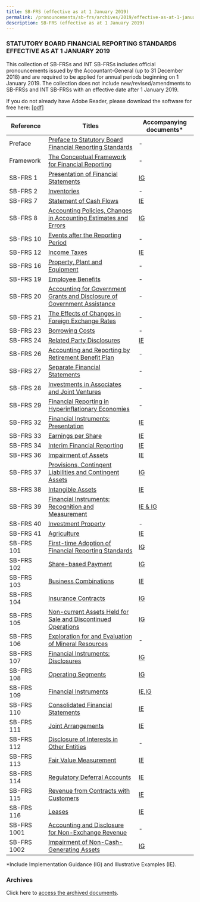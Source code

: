 ```yaml
---
title: SB-FRS (effective as at 1 January 2019)
permalink: /pronouncements/sb-frs/archives/2019/effective-as-at-1-january-2019/
description: SB-FRS (effective as at 1 January 2019)
---
```

### STATUTORY BOARD FINANCIAL REPORTING STANDARDS EFFECTIVE AS AT 1 JANUARY 2019

  

This collection of SB-FRSs and INT SB-FRSs includes official pronouncements issued by the Accountant-General (up to 31 December 2018) and are required to be applied for annual periods beginning on 1 January 2019. The collection does not include new/revised/amendments to SB-FRSs and INT SB-FRSs with an effective date after 1 January 2019.

If you do not already have Adobe Reader, please download the software for free here: [\[pdf\]](http://www.adobe.com/products/acrobat/readstep2.html)

| Reference | Titles | Accompanying documents\* |
| -------- | -------- | -------- |
| Preface | [Preface to Statutory Board Financial Reporting Standards](/files/Docs/Default%20Source/Sb%20Frs/As%20At%201%20Jan%202019/Titles/sb-frs_preface.pdf) | - |
| Framework | [The Conceptual Framework for Financial Reporting](/files/Docs/Default%20Source/Sb%20Frs/As%20At%201%20Jan%202019/Titles/sb-frs_framework.pdf) | - |
| SB-FRS 1 | [Presentation of Financial Statements](/files/Docs/Default%20Source/Sb%20Frs/As%20At%201%20Jan%202019/Titles/sb-frs_1_(2019).pdf) | [IG](/files/Docs/Default%20Source/Sb%20Frs/As%20At%201%20Jan%202019/Accompanying%20Documents/sb-frs_1_ig_(2019).pdf) |
| SB-FRS 2 | [Inventories](/files/Docs/Default%20Source/Sb%20Frs/As%20At%201%20Jan%202019/Titles/sb-frs_2_(2019).pdf) | - |
| SB-FRS 7 | [Statement of Cash Flows](/files/Docs/Default%20Source/Sb%20Frs/As%20At%201%20Jan%202019/Titles/sb-frs_7_(2019).pdf) | [IE](/files/Docs/Default%20Source/Sb%20Frs/As%20At%201%20Jan%202019/Accompanying%20Documents/sb-frs_7_ie_(2019).pdf) |
| SB-FRS 8 | [Accounting Policies, Changes in Accounting Estimates and Errors](/files/Docs/Default%20Source/Sb%20Frs/As%20At%201%20Jan%202019/Titles/sb-frs_8_(2019).pdf) | [IG](/files/Docs/Default%20Source/Sb%20Frs/As%20At%201%20Jan%202019/Accompanying%20Documents/sb-frs_8_ig_(2019).pdf) |
| SB-FRS 10 | [Events after the Reporting Period](/files/Docs/Default%20Source/Sb%20Frs/As%20At%201%20Jan%202019/Titles/sb-frs_10_(2019).pdf) | - |
| SB-FRS 12 | [Income Taxes](/files/Docs/Default%20Source/Sb%20Frs/As%20At%201%20Jan%202019/Titles/sb-frs_12_(2019).pdf) | [IE](/files/Docs/Default%20Source/Sb%20Frs/As%20At%201%20Jan%202019/Accompanying%20Documents/sb-frs_12_ie_(2019).pdf) |
| SB-FRS 16 | [Property, Plant and Equipment](/files/Docs/Default%20Source/Sb%20Frs/As%20At%201%20Jan%202019/Titles/sb-frs_16_(2019).pdf) | - |
| SB-FRS 19 | [Employee Benefits](/files/Docs/Default%20Source/Sb%20Frs/As%20At%201%20Jan%202019/Accompanying%20Documents/SB-FRS_19_(2019).pdf) | - |
| SB-FRS 20 | [Accounting for Government Grants and Disclosure of Government Assistance](/files/Docs/Default%20Source/Sb%20Frs/As%20At%201%20Jan%202019/Titles/sb-frs_20_(2019).pdf) | - |
| SB-FRS 21 | [The Effects of Changes in Foreign Exchange Rates](/files/Docs/Default%20Source/Sb%20Frs/As%20At%201%20Jan%202019/Titles/sb-frs_21_(2019).pdf) | - |
| SB-FRS 23 | [Borrowing Costs](/files/Docs/Default%20Source/Sb%20Frs/As%20At%201%20Jan%202019/Titles/sb-frs_23_(2019).pdf) | - |
| SB-FRS 24 | [Related Party Disclosures](/files/Docs/Default%20Source/Sb%20Frs/As%20At%201%20Jan%202019/Titles/sb-frs_24_(2019).pdf) | [IE](/files/Docs/Default%20Source/Sb%20Frs/As%20At%201%20Jan%202019/Accompanying%20Documents/sb-frs_24_ie_(2019).pdf) |
| SB-FRS 26 | [Accounting and Reporting by Retirement Benefit Plan](/files/Docs/Default%20Source/Sb%20Frs/As%20At%201%20Jan%202019/Titles/sb-frs_26_(2019).pdf) | - |
| SB-FRS 27 | [Separate Financial Statements](/files/Docs/Default%20Source/Sb%20Frs/As%20At%201%20Jan%202019/Titles/sb-frs_27_(2019).pdf) | - |
| SB-FRS 28 | [Investments in Associates and Joint Ventures](/files/Docs/Default%20Source/Sb%20Frs/As%20At%201%20Jan%202019/Titles/sb-frs_28_(2019).pdf) | - |
| SB-FRS 29 | [Financial Reporting in Hyperinflationary Economies](/files/Docs/Default%20Source/Sb%20Frs/As%20At%201%20Jan%202019/Titles/sb-frs_29_(2019).pdf) | - |
| SB-FRS 32 | [Financial Instruments: Presentation](/files/Docs/Default%20Source/Sb%20Frs/As%20At%201%20Jan%202019/Titles/sb-frs_32_(2019).pdf) | [IE](/files/Docs/Default%20Source/Sb%20Frs/As%20At%201%20Jan%202019/Accompanying%20Documents/sb-frs_32_ie_(2019).pdf) |
| SB-FRS 33 | [Earnings per Share](/files/Docs/Default%20Source/Sb%20Frs/As%20At%201%20Jan%202019/Titles/sb-frs_33_(2019).pdf) | [IE](/files/Docs/Default%20Source/Sb%20Frs/As%20At%201%20Jan%202019/Accompanying%20Documents/sb-frs_33_ie_(2019).pdf) |
| SB-FRS 34 | [Interim Financial Reporting](/files/Docs/Default%20Source/Sb%20Frs/As%20At%201%20Jan%202019/Titles/sb-frs_34_(2019).pdf) | [IE](/files/Docs/Default%20Source/Sb%20Frs/As%20At%201%20Jan%202019/Accompanying%20Documents/sb-frs_34_ie_(2019).pdf) |
| SB-FRS 36 | [Impairment of Assets](/files/Docs/Default%20Source/Sb%20Frs/As%20At%201%20Jan%202019/Titles/sb-frs_36_(2019).pdf) | [IE](/files/Docs/Default%20Source/Sb%20Frs/As%20At%201%20Jan%202019/Accompanying%20Documents/sb-frs_36_ie_(2019).pdf) |
| SB-FRS 37 | [Provisions, Contingent Liabilities and Contingent Assets](/files/Docs/Default%20Source/Sb%20Frs/As%20At%201%20Jan%202019/Titles/sb-frs_37_(2019).pdf) | [IG](/files/Docs/Default%20Source/Sb%20Frs/As%20At%201%20Jan%202019/Accompanying%20Documents/SB-FRS_37_IG_(2019).pdf) |
| SB-FRS 38 | [Intangible Assets](/files/Docs/Default%20Source/Sb%20Frs/As%20At%201%20Jan%202019/Titles/sb-frs_38_(2019)39a16eab6c9d40d896f5ec38a071327e.pdf) | [IE](/files/Docs/Default%20Source/Sb%20Frs/As%20At%201%20Jan%202019/Accompanying%20Documents/sb-frs_38_ie_(2019)---clean.pdf) |
| SB-FRS 39 | [Financial Instruments: Recognition and Measurement](/files/Docs/Default%20Source/Sb%20Frs/As%20At%201%20Jan%202019/Titles/sb-frs_39_(2019).pdf) | [IE & IG](/files/Docs/Default%20Source/Sb%20Frs/As%20At%201%20Jan%202019/Accompanying%20Documents/sb-frs_39_ie_ig_(2019).pdf) |
| SB-FRS 40 | [Investment Property](/files/Docs/Default%20Source/Sb%20Frs/As%20At%201%20Jan%202019/Titles/sb-frs_40_(2019).pdf) | - |
| SB-FRS 41 | [Agriculture](/files/Docs/Default%20Source/Sb%20Frs/As%20At%201%20Jan%202019/Titles/sb-frs_41_(2019).pdf) | [IE](/files/Docs/Default%20Source/Sb%20Frs/As%20At%201%20Jan%202019/Accompanying%20Documents/sb-frs_41_ie_(2019).pdf) |
| SB-FRS 101 | [First-time Adoption of Financial Reporting Standards](/files/Docs/Default%20Source/Sb%20Frs/As%20At%201%20Jan%202019/Titles/sb-frs_101_(2019).pdf) | [IG](/files/Docs/Default%20Source/Sb%20Frs/As%20At%201%20Jan%202019/Accompanying%20Documents/sb-frs_101_ig_(2019).pdf) |
| SB-FRS 102 | [Share-based Payment](/files/Docs/Default%20Source/Sb%20Frs/As%20At%201%20Jan%202019/Titles/sb-frs_102_(2019).pdf) | [IG](/files/Docs/Default%20Source/Sb%20Frs/As%20At%201%20Jan%202019/Accompanying%20Documents/sb-frs_102_ig_(2019).pdf) |
| SB-FRS 103 | [Business Combinations](/files/Docs/Default%20Source/Sb%20Frs/As%20At%201%20Jan%202019/Titles/sb-frs_103_(2019).pdf) | [IE](/files/Docs/Default%20Source/Sb%20Frs/As%20At%201%20Jan%202019/Accompanying%20Documents/sb-frs_103_ie_(2019).pdf) |
| SB-FRS 104 | [Insurance Contracts](/files/Docs/Default%20Source/Sb%20Frs/As%20At%201%20Jan%202019/Titles/sb-frs_104_(2019).pdf) | [IG](/files/Docs/Default%20Source/Sb%20Frs/As%20At%201%20Jan%202019/Accompanying%20Documents/SB-FRS_104_IG_(2019).pdf) |
| SB-FRS 105 | [Non-current Assets Held for Sale and Discontinued Operations](/files/Docs/Default%20Source/Sb%20Frs/As%20At%201%20Jan%202019/Titles/sb-frs_105_(2019).pdf) | [IG](/files/Docs/Default%20Source/Sb%20Frs/As%20At%201%20Jan%202019/Accompanying%20Documents/sb-frs_105_ig_(2019).pdf) |
| SB-FRS 106 | [Exploration for and Evaluation of Mineral Resources](/files/Docs/Default%20Source/Sb%20Frs/As%20At%201%20Jan%202019/Titles/sb-frs_106_(2019).pdf) | - |
| SB-FRS 107 | [Financial Instruments: Disclosures](/files/Docs/Default%20Source/Sb%20Frs/As%20At%201%20Jan%202019/Titles/sb-frs_107_(2019).pdf) | [IG](/files/Docs/Default%20Source/Sb%20Frs/As%20At%201%20Jan%202019/Accompanying%20Documents/sb-frs_107_ig_(2019).pdf) |
| SB-FRS 108 | [Operating Segments](/files/Docs/Default%20Source/Sb%20Frs/As%20At%201%20Jan%202019/Titles/sb-frs_108_(2019).pdf) | [IG](/files/Docs/Default%20Source/Sb%20Frs/As%20At%201%20Jan%202019/Accompanying%20Documents/sb-frs_108_ig_(2019).pdf) |
| SB-FRS 109 | [Financial Instruments](/files/Docs/Default%20Source/Sb%20Frs/As%20At%201%20Jan%202019/Titles/sb-frs_109_(2019).pdf) | [IE](/files/Docs/Default%20Source/Sb%20Frs/As%20At%201%20Jan%202019/Accompanying%20Documents/sb-frs_109_ie_(2019).pdf),[IG](/files/Docs/Default%20Source/Sb%20Frs/As%20At%201%20Jan%202019/Accompanying%20Documents/sb-frs_109_ig_(2019).pdf) |
| SB-FRS 110 | [Consolidated Financial Statements](/files/Docs/Default%20Source/Sb%20Frs/As%20At%201%20Jan%202019/Titles/sb-frs_110_(2019).pdf) | [IE](/files/Docs/Default%20Source/Sb%20Frs/As%20At%201%20Jan%202019/Accompanying%20Documents/sb-frs_110_ie_(2019).pdf) |
| SB-FRS 111 | [Joint Arrangements](/files/Docs/Default%20Source/Sb%20Frs/As%20At%201%20Jan%202019/Titles/sb-frs_111_(2019).pdf) | [IE](/files/Docs/Default%20Source/Sb%20Frs/As%20At%201%20Jan%202019/Accompanying%20Documents/sb-frs_111_ie_(2019).pdf) |
| SB-FRS 112 | [Disclosure of Interests in Other Entities](/files/Docs/Default%20Source/Sb%20Frs/As%20At%201%20Jan%202019/Titles/sb-frs_112_(2019).pdf) | - |
| SB-FRS 113 | [Fair Value Measurement](/files/Docs/Default%20Source/Sb%20Frs/As%20At%201%20Jan%202019/Titles/sb-frs_113_(2019).pdf) | [IE](/files/Docs/Default%20Source/Sb%20Frs/As%20At%201%20Jan%202019/Accompanying%20Documents/sb-frs_113_ie_(2019).pdf) |
| SB-FRS 114 | [Regulatory Deferral Accounts](/files/Docs/Default%20Source/Sb%20Frs/As%20At%201%20Jan%202019/Titles/sb-frs_114_(2019).pdf) | [IE](/files/Docs/Default%20Source/Sb%20Frs/As%20At%201%20Jan%202019/Accompanying%20Documents/sb-frs_114_ie_(2019).pdf) |
| SB-FRS 115 | [Revenue from Contracts with Customers](/files/Docs/Default%20Source/Sb%20Frs/As%20At%201%20Jan%202019/Titles/sb-frs_115_(2019).pdf) | [IE](/files/Docs/Default%20Source/Sb%20Frs/As%20At%201%20Jan%202019/Accompanying%20Documents/sb-frs_115_ie_(2019).pdf) |
| SB-FRS 116 | [Leases](/files/Docs/Default%20Source/Sb%20Frs/As%20At%201%20Jan%202019/Titles/sb-frs_116_(2019).pdf) | [IE](/files/Docs/Default%20Source/Sb%20Frs/As%20At%201%20Jan%202019/Accompanying%20Documents/sb-frs_116_ie_(2019).pdf) |
| SB-FRS 1001 | [Accounting and Disclosure for Non-Exchange Revenue](/files/Docs/Default%20Source/Sb%20Frs/As%20At%201%20Jan%202019/Accompanying%20Documents/SB-FRS1001_(2019).pdf) | - |
| SB-FRS 1002 | [Impairment of Non-Cash-Generating Assets](/files/Docs/Default%20Source/Sb%20Frs/As%20At%201%20Jan%202019/Titles/sb-frs_1002_(2019).pdf) | [IG](/files/Docs/Default%20Source/Sb%20Frs/As%20At%201%20Jan%202019/Accompanying%20Documents/implementation-guidance---impairment-of-ncga_28mar2018.pdf) |

\*Include Implementation Guidance (IG) and Illustrative Examples (IE).  

### Archives 

Click here to [access the archived documents](/pronouncements/sb-frs/archives/).
